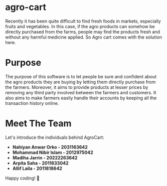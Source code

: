 # agro-cart
Recently it has been quite difficult to find fresh foods in markets, especially fruits and vegetables. In this case, if the agro products can somehow be directly purchased from the farms, people may find the products fresh and without any harmful medicine applied. So Agro cart comes with the solution here.

<h1> Purpose</h1>
 The purpose of this software is to let people be sure and confident about the agro products they are buying by letting them directly purchase from the farmers. Moreover, it aims to provide products at lesser prices by removing any third party involved between the farmers and customers. It also aims to make farmers easily handle their accounts by keeping all the transaction history online.
<h1> Meet The Team </h1>
<p>Let's introduce the individuals behind AgroCart:
</p>
<ul> <b>
<li>Nahiyan Anwar Orko - 2031163642</li> 
<li>Mohammad Nibir Islam - 2012975042</li>
<li>Madiha Jarrin - 20222263642 </li>
<li>Arpita Saha - 2011633042</li>
<li>Allif Laila - 2011818642</li>
</ul> </b>

Happy coding! 🚀
